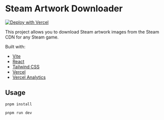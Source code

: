 # Steam Artwork Downloader

[![Deploy with Vercel](https://vercel.com/button)](https://vercel.com/new/clone?repository-url=https%3A%2F%2Fgithub.com%2FAFCMS%2Fsteam_artwork_downloader)

This project allows you to download Steam artwork images from the Steam CDN for any Steam game.

Built with:

-   [Vite](https://vitejs.dev)
-   [React](https://react.dev)
-   [Tailwind CSS](https://tailwindcss.com)
-   [Vercel](https://vercel.com)
-   [Vercel Analytics](https://github.com/vercel/analytics)

## Usage

```shell
pnpm install
```

```shell
pnpm run dev
```
